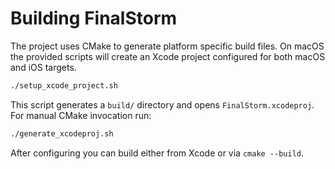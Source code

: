 # Building FinalStorm

The project uses CMake to generate platform specific build files. On
macOS the provided scripts will create an Xcode project configured for
both macOS and iOS targets.

```bash
./setup_xcode_project.sh
```

This script generates a `build/` directory and opens `FinalStorm.xcodeproj`.
For manual CMake invocation run:

```bash
./generate_xcodeproj.sh
```

After configuring you can build either from Xcode or via `cmake --build`.
